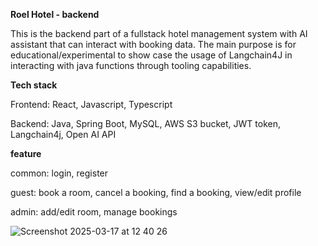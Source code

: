 **Roel Hotel - backend**

This is the backend part of a fullstack hotel management system with AI assistant that can interact with booking data. The main purpose is for educational/experimental to show case the usage of Langchain4J in interacting with java functions through tooling capabilities.

**Tech stack**

Frontend: React, Javascript, Typescript

Backend: Java, Spring Boot, MySQL, AWS S3 bucket, JWT token, Langchain4j, Open AI API

**feature**

common: login, register

guest: book a room, cancel a booking, find a booking, view/edit profile

admin: add/edit room, manage bookings 

![Screenshot 2025-03-17 at 12 40 26](https://github.com/user-attachments/assets/050f43b8-cda3-437b-9f41-0e53dfe9814c)
